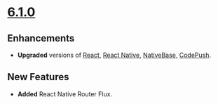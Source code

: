 # [6.1.0](https://github.com/start-react/native-starter-kit/releases/tag/v6.1.0)

## Enhancements

- **Upgraded** versions of [React](https://reactjs.org), [React Native](https://facebook.github.io/react-native/), [NativeBase](http://nativebase.io/), [CodePush](https://github.com/Microsoft/react-native-code-push).

## New Features

- **Added** React Native Router Flux.
